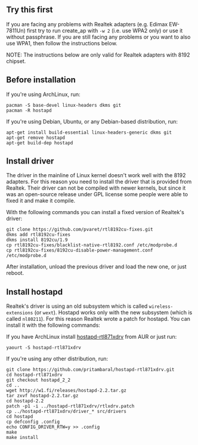 ## Try this first

If you are facing any problems with Realtek adapters (e.g. Edimax EW-7811Un)
first try to run create_ap with `-w 2` (i.e. use WPA2 only) or use it
without passphrase. If you are still facing any problems or you want to
also use WPA1, then follow the instructions below.

NOTE: The instructions below are only valid for Realtek adapters with 8192 chipset.

## Before installation

If you're using ArchLinux, run:

```
pacman -S base-devel linux-headers dkms git
pacman -R hostapd
```

If you're using Debian, Ubuntu, or any Debian-based distribution, run:

```
apt-get install build-essential linux-headers-generic dkms git
apt-get remove hostapd
apt-get build-dep hostapd
```

## Install driver

The driver in the mainline of Linux kernel doesn't work well with the 8192 adapters.
For this reason you need to install the driver that is provided from Realtek. Their
driver can not be compiled with newer kernels, but since it was an open-source
release under GPL license some people were able to fixed it and make it compile.

With the following commands you can install a fixed version of Realtek's driver:

```
git clone https://github.com/pvaret/rtl8192cu-fixes.git
dkms add rtl8192cu-fixes
dkms install 8192cu/1.9
cp rtl8192cu-fixes/blacklist-native-rtl8192.conf /etc/modprobe.d
cp rtl8192cu-fixes/8192cu-disable-power-management.conf /etc/modprobe.d
```

After installation, unload the previous driver and load the new one, or just reboot.

## Install hostapd

Realtek's driver is using an old subsystem which is called `wireless-extensions`
(or `wext`). Hostapd works only with the new subsystem (which is called `nl80211`).
For this reason Realtek wrote a patch for hostapd. You can install it with the
following commands:

If you have ArchLinux install [hostapd-rtl871xdrv](https://aur.archlinux.org/packages/hostapd-rtl871xdrv)
from AUR or just run:

```
yaourt -S hostapd-rtl871xdrv
```

If you're using any other distribution, run:

```
git clone https://github.com/pritambaral/hostapd-rtl871xdrv.git
cd hostapd-rtl871xdrv
git checkout hostapd_2_2
cd ..
wget http://w1.fi/releases/hostapd-2.2.tar.gz
tar zxvf hostapd-2.2.tar.gz
cd hostapd-2.2
patch -p1 -i ../hostapd-rtl871xdrv/rtlxdrv.patch
cp ../hostapd-rtl871xdrv/driver_* src/drivers
cd hostapd
cp defconfig .config
echo CONFIG_DRIVER_RTW=y >> .config
make
make install
```
